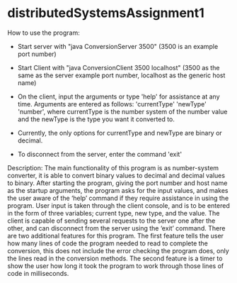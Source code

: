 # distributedSystemsAssignment1
How to use the program:

  - Start server with "java ConversionServer 3500"
    (3500 is an example port number)

  - Start Client with "java ConversionClient 3500 localhost"
    (3500 as the same as the server example port number, localhost as the generic host name)

  - On the client, input the arguments or type 'help' for assistance at any time.
    Arguments are entered as follows: 'currentType' 'newType' 'number', where currentType is the number system
      of the number value and the newType is the type you want it converted to.
  
  - Currently, the only options for currentType and newType are binary or decimal.

  - To disconnect from the server, enter the command 'exit' 

Description:
  The main functionality of this program is as number-system converter, it is able to convert binary values to decimal and decimal values to binary. After starting the program, giving the port number and host name as the startup arguments, the program asks for the input values, and makes the user aware of the ‘help’ command if they require assistance in using the program. User input is taken through the client console, and is to be entered in the form of three variables; current type, new type, and the value. The client is capable of sending several requests to the server one after the other, and can disconnect from the server using the ‘exit’ command. There are two additional features for this program. The first feature tells the user how many lines of code the program needed to read to complete the conversion, this does not include the error checking the program does, only the lines read in the conversion methods. The second feature is a timer to show the user how long it took the program to work through those lines of code in milliseconds.
